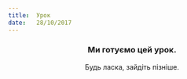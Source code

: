```yaml
---
title:  Урок
date:   28/10/2017
---
```


### <center>Ми готуємо цей урок.</center>
<center>Будь ласка, зайдіть пізніше.</center>